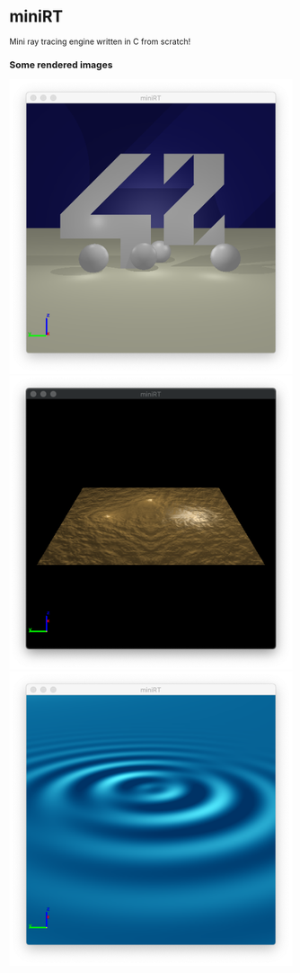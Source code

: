 # miniRT
Mini ray tracing engine written in C from scratch!

### Some rendered images

![picture alt](rendered_images/plane.png "hello world!")
![picture alt](rendered_images/bumpmap.png "hello world!")
![picture alt](rendered_images/cylinder.png "hello world!")
